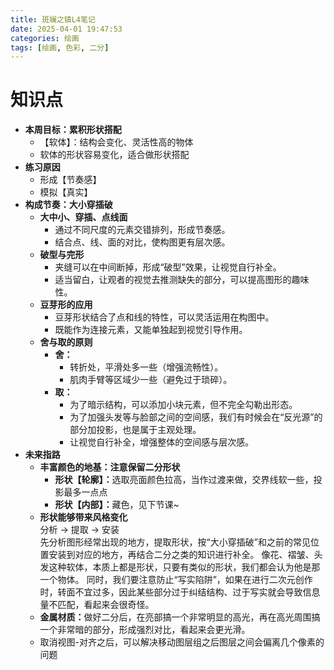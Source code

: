 ```yaml
---
title: 斑斓之镇L4笔记
date: 2025-04-01 19:47:53
categories: 绘画
tags: [绘画, 色彩, 二分]
---
```

# 知识点
<ul>
    <li><strong>本周目标：累积形状搭配</strong>
        <ul>
            <li>【软体】：结构会变化、灵活性高的物体</li>
            <li>软体的形状容易变化，适合做形状搭配</li>
        </ul>
    </li>
    <li><strong>练习原因</strong>
        <ul>
            <li>形成【节奏感】</li>
            <li>模拟【真实】</li>
        </ul>
    </li>
    <li><strong>构成节奏：大小穿插破</strong>
        <ul>
            <li><strong>大中小、穿插、点线面</strong>
                <ul>
                    <li>通过不同尺度的元素交错排列，形成节奏感。</li>
                    <li>结合点、线、面的对比，使构图更有层次感。</li>
                </ul>
            </li>
            <li><strong>破型与完形</strong>
                <ul>
                    <li>夹缝可以在中间断掉，形成“破型”效果，让视觉自行补全。</li>
                    <li>适当留白，让观者的视觉去推测缺失的部分，可以提高图形的趣味性。</li>
                </ul>
            </li>
            <li><strong>豆芽形的应用</strong>
                <ul>
                    <li>豆芽形状结合了点和线的特性，可以灵活运用在构图中。</li>
                    <li>既能作为连接元素，又能单独起到视觉引导作用。</li>
                </ul>
            </li>
            <li><strong>舍与取的原则</strong>
                <ul>
                    <li><strong>舍：</strong>
                        <ul>
                            <li>转折处，平滑处多一些（增强流畅性）。</li>
                            <li>肌肉手臂等区域少一些（避免过于琐碎）。</li>
                        </ul>
                    </li>
                    <li><strong>取：</strong>
                        <ul>
                            <li>为了暗示结构，可以添加小块元素，但不完全勾勒出形态。</li>
                            <li>为了加强头发等与脸部之间的空间感，我们有时候会在“反光源”的部分加投影，也是属于主观处理。</li>
                            <li>让视觉自行补全，增强整体的空间感与层次感。</li>
                        </ul>
                    </li>
                </ul>
            </li>
        </ul>
    </li>
    <li><strong>未来指路</strong>
        <ul>
            <li><strong>丰富颜色的地基：注意保留二分形状</strong>
                <ul>
                    <li><strong>形状【轮廓】：</strong>选取亮面颜色拉高，当作过渡来做，交界线软一些，投影最多一点点</li>
                    <li><strong>形状【内部】：</strong>藏色，见下节课~</li>
                </ul>
            </li>
            <li><strong>形状能够带来风格变化</strong><br>
                分析 → 提取 → 安装<br>
                先分析图形经常出现的地方，提取形状，按“大小穿插破”和之前的常见位置安装到对应的地方，再结合二分之类的知识进行补全。
                像花、褶皱、头发这种软体，本质上都是形状，只要有类似的形状，我们都会认为他是那一个物体。
                同时，我们要注意防止“写实陷阱”，如果在进行二次元创作时，转面不宜过多，因此某些部分过于纠结结构、过于写实就会导致信息量不匹配，看起来会很奇怪。
            </li>
            <li><strong>金属材质：</strong>做好二分后，在亮部搞一个非常明显的高光，再在高光周围搞一个非常暗的部分，形成强烈对比，看起来会更光滑。</li>
            <li>取消视图-对齐之后，可以解决移动图层组之后图层之间会偏离几个像素的问题</li>
        </ul>
    </li>
</ul>
